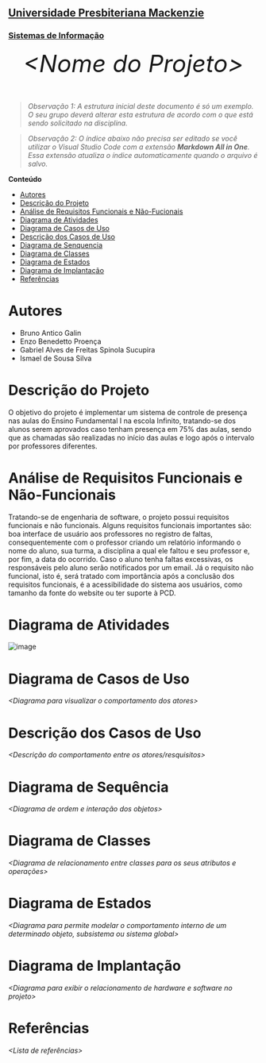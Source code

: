 <h2><a href= "https://www.mackenzie.br">Universidade Presbiteriana Mackenzie</a></h2>
<h3><a href= "https://www.mackenzie.br/graduacao/sao-paulo-higienopolis/sistemas-de-informacao">Sistemas de Informação</a></h3>


<font size="+12"><center>
*&lt;Nome do Projeto&gt;*
</center></font>

>*Observação 1: A estrutura inicial deste documento é só um exemplo. O seu grupo deverá alterar esta estrutura de acordo com o que está sendo solicitado na disciplina.*

>*Observação 2: O índice abaixo não precisa ser editado se você utilizar o Visual Studio Code com a extensão **Markdown All in One**. Essa extensão atualiza o índice automaticamente quando o arquivo é salvo.*

**Conteúdo**

- [Autores](#nome-alunos)
- [Descrição do Projeto](#introdução-do-projeto)
- [Análise de Requisitos Funcionais e Não-Fucionais](#descrição-dos-requisitos)
- [Diagrama de Atividades](#diagrama-de-atividades) 
- [Diagrama de Casos de Uso](#diagrama-de-comportamento-atores)
- [Descrição dos Casos de Uso](#descrição-das-funcões)
- [Diagrama de Senquencia](#diagrama-de-ordem-interações)
- [Diagrama de Classes](#diagrama-orientado-objetos)
- [Diagrama de Estados](#diagrama-estrutura-componente)
- [Diagrama de Implantação](#diagrama-de-hardware-software)
- [Referências](#referências)


# Autores

* Bruno Antico Galin
* Enzo Benedetto Proença
* Gabriel Alves de Freitas Spinola Sucupira
* Ismael de Sousa Silva


# Descrição do Projeto

O objetivo do projeto é implementar um sistema de controle de presença nas aulas do Ensino Fundamental I na escola Infinito, tratando-se dos alunos serem aprovados caso tenham presença em 75% das aulas, sendo que as chamadas são realizadas no início das aulas e logo após o intervalo por professores diferentes.

# Análise de Requisitos Funcionais e Não-Funcionais
Tratando-se de engenharia de software, o projeto possui requisitos funcionais e não funcionais. Alguns requisitos funcionais importantes são: boa interface de usuário aos professores no registro de faltas, consequentemente com o professor criando um relatório informando o nome do aluno, sua turma, a disciplina a qual ele faltou e seu professor e, por fim, a data do ocorrido. Caso o aluno tenha faltas excessivas, os responsáveis pelo aluno serão notificados por um email. Já o requisito não funcional, isto é, será tratado com importância após a conclusão dos requisitos funcionais, é a acessibilidade do sistema aos usuários, como tamanho da fonte do website ou ter suporte à PCD.

# Diagrama de Atividades
![image](https://github.com/user-attachments/assets/03068b68-58cd-465e-ba39-1cad7d148df5)

# Diagrama de Casos de Uso

*&lt;Diagrama para visualizar o comportamento dos atores&gt;*

# Descrição dos Casos de Uso

*&lt;Descrição do comportamento entre os atores/resquisitos&gt;*

# Diagrama de Sequência

*&lt;Diagrama de ordem e interação dos objetos&gt;*

# Diagrama de Classes

*&lt;Diagrama de relacionamento entre classes para os seus atributos e operações&gt;*

# Diagrama de Estados

*&lt;Diagrama para permite modelar o comportamento interno de um determinado objeto, subsistema ou sistema global&gt;*

# Diagrama de Implantação

*&lt;Diagrama para exibir o relacionamento de hardware e software no projeto&gt;*

# Referências

*&lt;Lista de referências&gt;*
